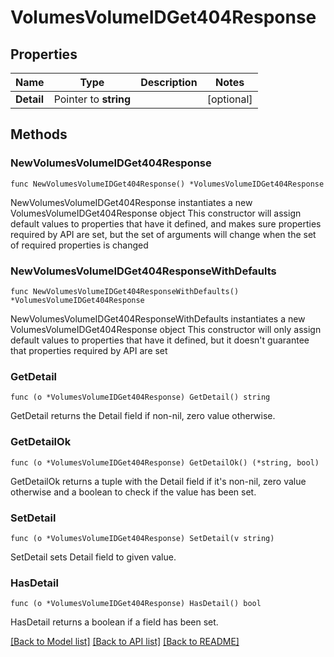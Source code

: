 # VolumesVolumeIDGet404Response

## Properties

Name | Type | Description | Notes
------------ | ------------- | ------------- | -------------
**Detail** | Pointer to **string** |  | [optional] 

## Methods

### NewVolumesVolumeIDGet404Response

`func NewVolumesVolumeIDGet404Response() *VolumesVolumeIDGet404Response`

NewVolumesVolumeIDGet404Response instantiates a new VolumesVolumeIDGet404Response object
This constructor will assign default values to properties that have it defined,
and makes sure properties required by API are set, but the set of arguments
will change when the set of required properties is changed

### NewVolumesVolumeIDGet404ResponseWithDefaults

`func NewVolumesVolumeIDGet404ResponseWithDefaults() *VolumesVolumeIDGet404Response`

NewVolumesVolumeIDGet404ResponseWithDefaults instantiates a new VolumesVolumeIDGet404Response object
This constructor will only assign default values to properties that have it defined,
but it doesn't guarantee that properties required by API are set

### GetDetail

`func (o *VolumesVolumeIDGet404Response) GetDetail() string`

GetDetail returns the Detail field if non-nil, zero value otherwise.

### GetDetailOk

`func (o *VolumesVolumeIDGet404Response) GetDetailOk() (*string, bool)`

GetDetailOk returns a tuple with the Detail field if it's non-nil, zero value otherwise
and a boolean to check if the value has been set.

### SetDetail

`func (o *VolumesVolumeIDGet404Response) SetDetail(v string)`

SetDetail sets Detail field to given value.

### HasDetail

`func (o *VolumesVolumeIDGet404Response) HasDetail() bool`

HasDetail returns a boolean if a field has been set.


[[Back to Model list]](../README.md#documentation-for-models) [[Back to API list]](../README.md#documentation-for-api-endpoints) [[Back to README]](../README.md)


